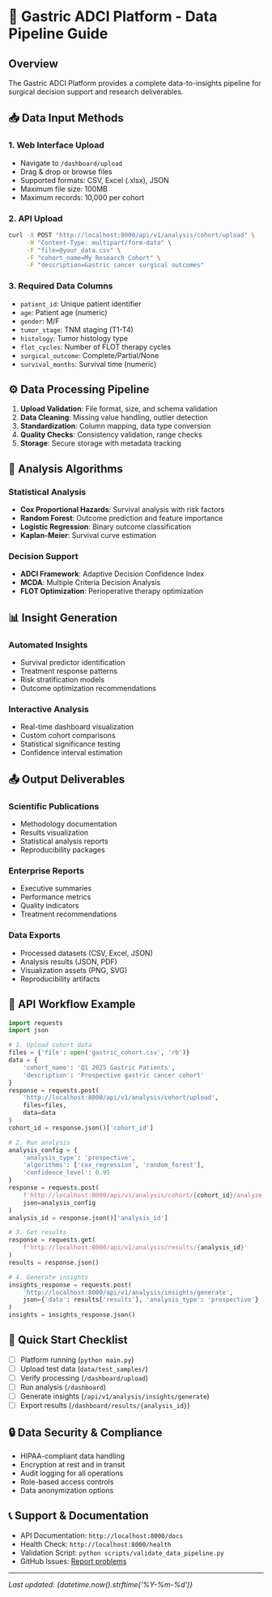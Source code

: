 # 🏥 Gastric ADCI Platform - Data Pipeline Guide

## Overview
The Gastric ADCI Platform provides a complete data-to-insights pipeline for surgical decision support and research deliverables.

## 📥 Data Input Methods

### 1. Web Interface Upload
- Navigate to `/dashboard/upload`
- Drag & drop or browse files
- Supported formats: CSV, Excel (.xlsx), JSON
- Maximum file size: 100MB
- Maximum records: 10,000 per cohort

### 2. API Upload
```bash
curl -X POST "http://localhost:8000/api/v1/analysis/cohort/upload" \
     -H "Content-Type: multipart/form-data" \
     -F "file=@your_data.csv" \
     -F "cohort_name=My Research Cohort" \
     -F "description=Gastric cancer surgical outcomes"
```

### 3. Required Data Columns
- `patient_id`: Unique patient identifier
- `age`: Patient age (numeric)
- `gender`: M/F
- `tumor_stage`: TNM staging (T1-T4)
- `histology`: Tumor histology type
- `flot_cycles`: Number of FLOT therapy cycles
- `surgical_outcome`: Complete/Partial/None
- `survival_months`: Survival time (numeric)

## ⚙️ Data Processing Pipeline

1. **Upload Validation**: File format, size, and schema validation
2. **Data Cleaning**: Missing value handling, outlier detection
3. **Standardization**: Column mapping, data type conversion
4. **Quality Checks**: Consistency validation, range checks
5. **Storage**: Secure storage with metadata tracking

## 🧠 Analysis Algorithms

### Statistical Analysis
- **Cox Proportional Hazards**: Survival analysis with risk factors
- **Random Forest**: Outcome prediction and feature importance
- **Logistic Regression**: Binary outcome classification
- **Kaplan-Meier**: Survival curve estimation

### Decision Support
- **ADCI Framework**: Adaptive Decision Confidence Index
- **MCDA**: Multiple Criteria Decision Analysis
- **FLOT Optimization**: Perioperative therapy optimization

## 📊 Insight Generation

### Automated Insights
- Survival predictor identification
- Treatment response patterns
- Risk stratification models
- Outcome optimization recommendations

### Interactive Analysis
- Real-time dashboard visualization
- Custom cohort comparisons
- Statistical significance testing
- Confidence interval estimation

## 📤 Output Deliverables

### Scientific Publications
- Methodology documentation
- Results visualization
- Statistical analysis reports
- Reproducibility packages

### Enterprise Reports
- Executive summaries
- Performance metrics
- Quality indicators
- Treatment recommendations

### Data Exports
- Processed datasets (CSV, Excel, JSON)
- Analysis results (JSON, PDF)
- Visualization assets (PNG, SVG)
- Reproducibility artifacts

## 🔄 API Workflow Example

```python
import requests
import json

# 1. Upload cohort data
files = {'file': open('gastric_cohort.csv', 'rb')}
data = {
    'cohort_name': 'Q1 2025 Gastric Patients',
    'description': 'Prospective gastric cancer cohort'
}
response = requests.post(
    'http://localhost:8000/api/v1/analysis/cohort/upload',
    files=files,
    data=data
)
cohort_id = response.json()['cohort_id']

# 2. Run analysis
analysis_config = {
    'analysis_type': 'prospective',
    'algorithms': ['cox_regression', 'random_forest'],
    'confidence_level': 0.95
}
response = requests.post(
    f'http://localhost:8000/api/v1/analysis/cohort/{cohort_id}/analyze',
    json=analysis_config
)
analysis_id = response.json()['analysis_id']

# 3. Get results
response = requests.get(
    f'http://localhost:8000/api/v1/analysis/results/{analysis_id}'
)
results = response.json()

# 4. Generate insights
insights_response = requests.post(
    'http://localhost:8000/api/v1/analysis/insights/generate',
    json={'data': results['results'], 'analysis_type': 'prospective'}
)
insights = insights_response.json()
```

## 🎯 Quick Start Checklist

- [ ] Platform running (`python main.py`)
- [ ] Upload test data (`data/test_samples/`)
- [ ] Verify processing (`/dashboard/upload`)
- [ ] Run analysis (`/dashboard`)
- [ ] Generate insights (`/api/v1/analysis/insights/generate`)
- [ ] Export results (`/dashboard/results/{analysis_id}`)

## 🔒 Data Security & Compliance

- HIPAA-compliant data handling
- Encryption at rest and in transit
- Audit logging for all operations
- Role-based access controls
- Data anonymization options

## 📞 Support & Documentation

- API Documentation: `http://localhost:8000/docs`
- Health Check: `http://localhost:8000/health`
- Validation Script: `python scripts/validate_data_pipeline.py`
- GitHub Issues: [Report problems](https://github.com/your-repo/issues)

---
*Last updated: {datetime.now().strftime('%Y-%m-%d')}*